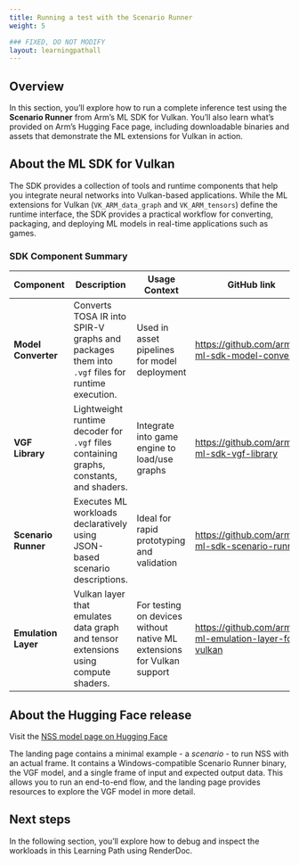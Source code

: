 ```yaml
---
title: Running a test with the Scenario Runner
weight: 5

### FIXED, DO NOT MODIFY
layout: learningpathall
---
```


## Overview

In this section, you’ll explore how to run a complete inference test using the **Scenario Runner** from Arm’s ML SDK for Vulkan. You’ll also learn what’s provided on Arm’s Hugging Face page, including downloadable binaries and assets that demonstrate the ML extensions for Vulkan in action.

## About the ML SDK for Vulkan

The SDK provides a collection of tools and runtime components that help you integrate neural networks into Vulkan-based applications. While the ML extensions for Vulkan (`VK_ARM_data_graph` and `VK_ARM_tensors`) define the runtime interface, the SDK provides a practical workflow for converting, packaging, and deploying ML models in real-time applications such as games.

### SDK Component Summary

| Component        | Description                                                                                          | Usage Context                       | GitHub link
|------------------|------------------------------------------------------------------------------------------------------|-------------------------------------|--------------|
| **Model Converter** | Converts TOSA IR into SPIR-V graphs and packages them into `.vgf` files for runtime execution.      | Used in asset pipelines for model deployment | https://github.com/arm/ai-ml-sdk-model-converter |
| **VGF Library**      | Lightweight runtime decoder for `.vgf` files containing graphs, constants, and shaders.              | Integrate into game engine to load/use graphs | https://github.com/arm/ai-ml-sdk-vgf-library |
| **Scenario Runner** | Executes ML workloads declaratively using JSON-based scenario descriptions.                         | Ideal for rapid prototyping and validation | https://github.com/arm/ai-ml-sdk-scenario-runner |
| **Emulation Layer** | Vulkan layer that emulates data graph and tensor extensions using compute shaders.                      | For testing on devices without native ML extensions for Vulkan support | https://github.com/arm/ai-ml-emulation-layer-for-vulkan |


## About the Hugging Face release

Visit the [NSS model page on Hugging Face](https://huggingface.co/Arm/neural-super-sampling)

The landing page contains a minimal example - a _scenario_ - to run NSS with an actual frame. It contains a Windows-compatible Scenario Runner binary, the VGF model, and a single frame of input and expected output data. This allows you to run an end-to-end flow, and the landing page provides resources to explore the VGF model in more detail.

## Next steps

In the following section, you’ll explore how to debug and inspect the workloads in this Learning Path using RenderDoc.

